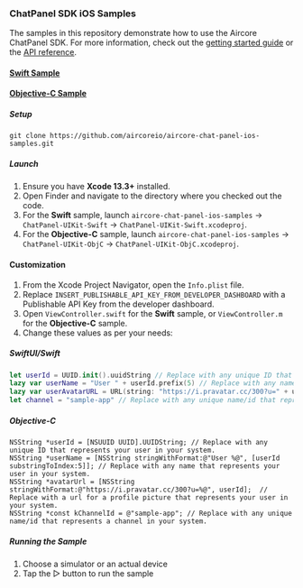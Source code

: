 ### ChatPanel SDK iOS Samples
The samples in this repository demonstrate how to use the Aircore ChatPanel SDK.  For more information, check out the [getting started guide](https://docs.aircore.io/getting-started/chat-ios-quickstart) or the [API reference](https://docs.aircore.io/ios/chatpanel/api-reference/aircorechatpanel).

#### [Swift Sample](https://github.com/aircoreio/aircore-chat-panel-ios-samples/tree/main/ChatPanel-UIKit-Swift)
#### [Objective-C Sample](https://github.com/aircoreio/aircore-chat-panel-ios-samples/tree/main/ChatPanel-UIKit-ObjC)

##### Setup
```
git clone https://github.com/aircoreio/aircore-chat-panel-ios-samples.git
```

##### Launch
1. Ensure you have **Xcode 13.3+** installed.
2. Open Finder and navigate to the directory where you checked out the code.
3. For the **Swift** sample, launch `aircore-chat-panel-ios-samples` -> `ChatPanel-UIKit-Swift` -> `ChatPanel-UIKit-Swift.xcodeproj`.
4. For the **Objective-C** sample, launch `aircore-chat-panel-ios-samples` -> `ChatPanel-UIKit-ObjC` -> `ChatPanel-UIKit-ObjC.xcodeproj`.

#### Customization
1. From the Xcode Project Navigator, open the `Info.plist` file.
2. Replace `INSERT_PUBLISHABLE_API_KEY_FROM_DEVELOPER_DASHBOARD` with a Publishable API Key from the developer dashboard.
3. Open `ViewController.swift` for the **Swift** sample, or `ViewController.m` for the **Objective-C** sample.
4. Change these values as per your needs:

##### SwiftUI/Swift  
```swift
let userId = UUID.init().uuidString // Replace with any unique ID that represents your user in your system.
lazy var userName = "User " + userId.prefix(5) // Replace with any name that represents your user in your system.
lazy var userAvatarURL = URL(string: "https://i.pravatar.cc/300?u=" + userId) // Replace with a url for a profile picture that represents your user in your system.
let channel = "sample-app" // Replace with any unique name/id that represents a channel in your system.
```

##### Objective-C  
```objc
NSString *userId = [NSUUID UUID].UUIDString; // Replace with any unique ID that represents your user in your system.
NSString *userName = [NSString stringWithFormat:@"User %@", [userId substringToIndex:5]]; // Replace with any name that represents your user in your system.
NSString *avatarUrl = [NSString stringWithFormat:@"https://i.pravatar.cc/300?u=%@", userId];  // Replace with a url for a profile picture that represents your user in your system.
NSString *const kChannelId = @"sample-app"; // Replace with any unique name/id that represents a channel in your system.
```

##### Running the Sample
1. Choose a simulator or an actual device
2. Tap the ▷ button to run the sample
